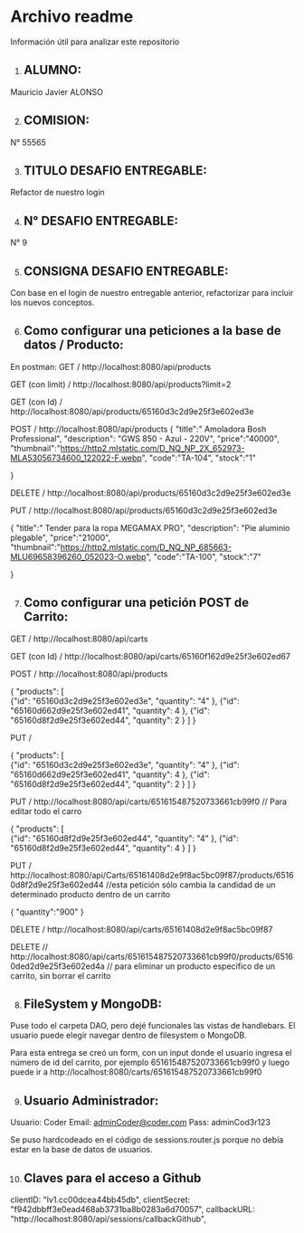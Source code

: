 # Archivo readme
Información útil para analizar este repositorio


1. ## ALUMNO: 

Mauricio Javier ALONSO


2. ## COMISION:

 N° 55565


3. ## TITULO DESAFIO ENTREGABLE: 

Refactor de nuestro login

4. ## N° DESAFIO ENTREGABLE: 

N° 9

5. ## CONSIGNA DESAFIO ENTREGABLE: 

Con base en el login de nuestro entregable anterior, refactorizar para incluir los nuevos  conceptos.



6. ## Como configurar una peticiones a la base de datos / Producto:

En postman: 
GET / http://localhost:8080/api/products

GET (con limit) / http://localhost:8080/api/products?limit=2

GET (con Id) / http://localhost:8080/api/products/65160d3c2d9e25f3e602ed3e

POST / http://localhost:8080/api/products
{
      "title":" Amoladora Bosh Professional",
      "description": "GWS 850 - Azul - 220V",
      "price":"40000",
      "thumbnail":"https://http2.mlstatic.com/D_NQ_NP_2X_652973-MLA53056734600_122022-F.webp",
      "code":"TA-104",
      "stock":"1" 

}

DELETE / http://localhost:8080/api/products/65160d3c2d9e25f3e602ed3e

PUT / http://localhost:8080/api/products/65160d3c2d9e25f3e602ed3e

{
      "title":" Tender para la ropa MEGAMAX PRO",
      "description": "Pie aluminio plegable",
      "price":"21000",
      "thumbnail":"https://http2.mlstatic.com/D_NQ_NP_685663-MLU69658396260_052023-O.webp",
      "code":"TA-100",
      "stock":"7" 

}

7. ## Como configurar una petición POST de Carrito:

GET / http://localhost:8080/api/carts

GET (con Id) / http://localhost:8080/api/carts/65160f162d9e25f3e602ed67

POST / http://localhost:8080/api/products

{
  "products": [    
    {"id": "65160d3c2d9e25f3e602ed3e",
     "quantity": "4"
     },
        {"id": "65160d662d9e25f3e602ed41",
     "quantity": 4
     },
    {"id": "65160d8f2d9e25f3e602ed44",
     "quantity": 2
     }
  ]
}

PUT / 

{
  "products": [    
    {"id": "65160d3c2d9e25f3e602ed3e",
     "quantity": "4"
     },
        {"id": "65160d662d9e25f3e602ed41",
     "quantity": 4
     },
    {"id": "65160d8f2d9e25f3e602ed44",
     "quantity": 2
     }
  ]
}

PUT / http://localhost:8080/api/carts/651615487520733661cb99f0 // Para editar todo el carro

{
  "products": [    
    {"id": "65160d8f2d9e25f3e602ed44",
     "quantity": "4"
     },
        {"id": "65160d8f2d9e25f3e602ed44",
     "quantity": 4
     }
  ]
}


PUT / http://localhost:8080/api/Carts/65161408d2e9f8ac5bc09f87/products/65160d8f2d9e25f3e602ed44  //esta petición sólo cambia la candidad de un determinado producto dentro de un carrito


{
    "quantity":"900"
}


DELETE / http://localhost:8080/api/carts/65161408d2e9f8ac5bc09f87

DELETE // http://localhost:8080/api/carts/651615487520733661cb99f0/products/65160ded2d9e25f3e602ed4a  // para eliminar un producto específico de un carrito, sin borrar el carrito

8. ## FileSystem y MongoDB:

Puse todo el carpeta DAO, pero dejé funcionales las vistas de handlebars. El usuario puede elegir navegar dentro de filesystem o MongoDB.

Para esta entrega se creó un form, con un input donde el usuario ingresa el número de id del carrito, por ejemplo 651615487520733661cb99f0 y luego puede ir a 
http://localhost:8080/carts/651615487520733661cb99f0


9. ## Usuario Administrador:
Usuario: Coder
Email: adminCoder@coder.com
Pass: adminCod3r123

Se puso hardcodeado en el código de sessions.router.js porque no debía estar en la base de datos de usuarios. 

10. ## Claves para el acceso a Github

clientID: "Iv1.cc00dcea44bb45db",
clientSecret: "f942dbbff3e0ead468ab3731ba8b0283a6d70057",
callbackURL: "http://localhost:8080/api/sessions/callbackGithub",